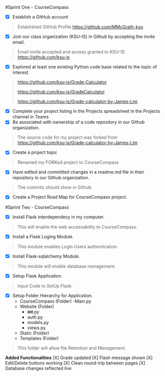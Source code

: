 #Sprint One - CourseCompass
- [X] Establish a GitHub account
> Established GitHub Profile https://github.com/MMcGrath-ksu
- [X] Join our class organization (KSU-IS) in Github by accepting the invite email.
> Email invite accepted and access granted to KSU-IS https://github.com/ksu-is
- [X] Explored at least one existing Python code base related to the topic of interest.
>https://github.com/ksu-is/Grade-Calculator
>
>https://github.com/ksu-is/GradeCalculator
>
>https://github.com/ksu-is/Grade-calculator-by-James-Lim
- [X] Complete your project listing in the Projects spreadsheet in the Projects channel in Teams
- [X] Be associated with ownership of a code repository in our Github organization.
> The source code for my project was forked from https://github.com/ksu-is/Grade-calculator-by-James-Lim
- [X] Create a project topic
> Renamed my FORKed project to CourseCompass
- [X] Have edited and committed changes in a readme.md file in their repository in our Github organization.
> The commits should show in Github. 
- [X] Create a Project Road Map for CourseCompass project.

#Sprint Two - CourseCompass
- [X] Install Flask interdependecy in my computer.
> This will enable the web accessability to CourseCompass.
- [X] Install a Flask Loging Module.
> This module enables Login Users authentication.
- [X] Install Flask-sqlalchemy Module.
>This module will enable database management.
- [X] Setup Flask Application.
> Input Code to SetUp Flask.
- [X] Setup Folder Hierarchy for Application.
    - CourseCompass (Folder)
        -Main.py
    - Website (Folder)
        - __int__.py
        - auth.py
        - models.py
        - views.py
    - Static (Folder)
    - Templates (Folder)
> This folder will allow file Retention and Management.

 **Added Functionalities**
[X] Grade updated
[X] Flash message shown
[X] Edit/Delete buttons working
[X] Clean round-trip between pages
[X] Database changes reflected live
